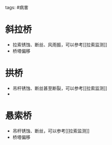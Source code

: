 tags: #病害


# 斜拉桥
* 拉索锈蚀、断丝、风雨振，可以参考[[拉索监测]]
* 桥塔偏移

# 拱桥
* 吊杆锈蚀、断丝甚至断裂，可以参考[[拉索监测]]
* 

# 悬索桥
* 吊杆锈蚀、断丝，可以参考[[拉索监测]]
* 桥塔偏移


